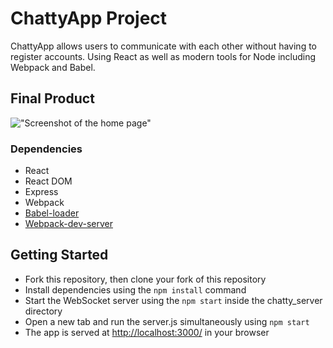 # ChattyApp Project

ChattyApp allows users to communicate with each other without having to register accounts. Using React as well as modern tools for Node including Webpack and Babel.

## Final Product

!["Screenshot of the home page"](https://github.com/itsalysialynn/ChattyApp/blob/master/images/home_page.png)

### Dependencies

-  React
-  React DOM
-  Express
-  Webpack
-  [Babel-loader](https://github.com/babel/babel-loader)
-  [Webpack-dev-server](https://github.com/webpack/webpack-dev-server)

## Getting Started

- Fork this repository, then clone your fork of this repository
- Install dependencies using the `npm install` command
- Start the WebSocket server using the `npm start` inside the chatty_server directory
- Open a new tab and run the server.js simultaneously using `npm start`
- The app is served at <http://localhost:3000/> in your browser
